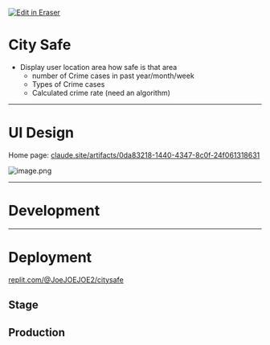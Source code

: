 <p><a target="_blank" href="https://app.eraser.io/workspace/vN8w6KC9Ppx5RxeAu6Je" id="edit-in-eraser-github-link"><img alt="Edit in Eraser" src="https://firebasestorage.googleapis.com/v0/b/second-petal-295822.appspot.com/o/images%2Fgithub%2FOpen%20in%20Eraser.svg?alt=media&amp;token=968381c8-a7e7-472a-8ed6-4a6626da5501"></a></p>

# City Safe
- Display user location area how safe is that area
    - number of Crime cases in past year/month/week
    - Types of Crime cases
    - Calculated crime rate (need an algorithm)
---

# UI Design
Home page: [﻿claude.site/artifacts/0da83218-1440-4347-8c0f-24f061318631](https://claude.site/artifacts/0da83218-1440-4347-8c0f-24f061318631) 

![image.png](https://app.eraser.io/.eraser/Ki6XfG0qdEugiqkrEZyS___U806QwDlsSPtLlAvlCOgMCkeE3W2___ekeg3BryxAJeOfyesoBHw.png "image.png")

---

# Development
---

# Deployment
[﻿replit.com/@JoeJOEJOE2/citysafe](https://replit.com/@JoeJOEJOE2/citysafe) 

## Stage
## Production




<!--- Eraser file: https://app.eraser.io/workspace/vN8w6KC9Ppx5RxeAu6Je --->